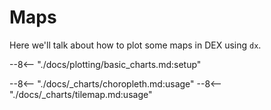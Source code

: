 # Maps

Here we'll talk about how to plot some maps in DEX using `dx`.

--8<-- "./docs/plotting/basic_charts.md:setup"

--8<-- "./docs/_charts/choropleth.md:usage"
--8<-- "./docs/_charts/tilemap.md:usage"